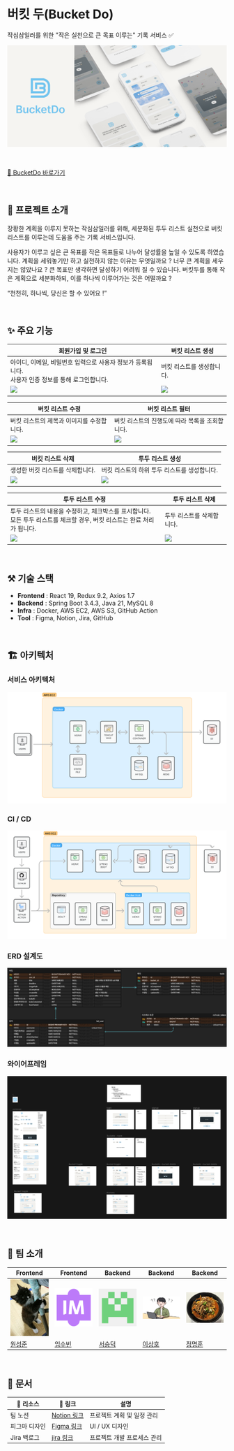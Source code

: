 # 버킷 두(Bucket Do)

작심삼일러를 위한 "작은 실천으로 큰 목표 이루는" 기록 서비스 ✅

![메인 이미지](assets/main.png)

<br />

[🔗 BucketDo 바로가기](https://3.38.150.0.sslip.io/)

<br />

## 📖 프로젝트 소개

장황한 계획을 이루지 못하는 작심삼일러를 위해, 세분화된 투두 리스트 실천으로 버킷 리스트를 이루는데 도움을 주는 기록 서비스입니다.

사용자가 이루고 싶은 큰 목표를 작은 목표들로 나누어 달성률을 높일 수 있도록 하였습니다. 계획을 세워놓기만 하고 실천하지 않는 이유는 무엇일까요 ? 너무 큰 계획을 세우지는 않았나요 ? 큰 목표만 생각하면 달성하기 어려워 질 수 있습니다. 버킷두를 통해 작은 계획으로 세분화하되, 이를 하나씩 이루어가는 것은 어떨까요 ?

“천천히, 하나씩, 당신은 할 수 있어요 !”

<br />


## ✨ 주요 기능

| 회원가입 및 로그인                                                                                                | 버킷 리스트 생성                                                                                                  |
|-----------------------------------------------------------------------------------------------------------|------------------------------------------------------------------------------------------------------------|
| 아이디, 이메일, 비밀번호 입력으로 사용자 정보가 등록됩니다. <br /> 사용자 인증 정보를 통해 로그인합니다.         | 버킷 리스트를 생성합니다.                                                                                             |
| <img src = "https://github.com/user-attachments/assets/b87b774e-c6d2-4299-ad90-ce82d04db03b" width="350"> | <img src = "https://github.com/user-attachments/assets/6aebb13d-a950-46b3-832e-a82812b96a5e" width="350" > |

| 버킷 리스트 수정                   | 버킷 리스트 필터                   |
|-----------------------------|-----------------------------|
| 버킷 리스트의 제목과 이미지를 수정합니다.     | 버킷 리스트의 진행도에 따라 목록을 조회합니다.  |
| <img src = "https://github.com/user-attachments/assets/a4287ed8-7b0d-4eb5-a7c1-b44cb0379bfa" width="350" > | <img src = "https://github.com/user-attachments/assets/1dc97ad3-f750-41c6-9079-d11f83087f83" width="350" > |

| 버킷 리스트 삭제                                | 투두 리스트 생성                                |
|------------------------------------------|------------------------------------------|
| 생성한 버킷 리스트를 삭제합니다. | 버킷 리스트의 하위 투두 리스트를 생성합니다. |
| <img src = "https://github.com/user-attachments/assets/e8237ce2-00c3-4eef-a906-70026fb13a0e" width="350"> | <img src = "https://github.com/user-attachments/assets/5aaef3d9-c557-4b8b-ac72-4e408582c89a" width="350" > |


| 투두 리스트 수정                                   | 투두 리스트 삭제                                                                                                               |
|------------------------------------------|-------------------------------------------------------------------------------------------------------------------------|
| 투두 리스트의 내용을 수정하고, 체크박스를 표시합니다. <br /> 모든 투두 리스트를 체크할 경우, 버킷 리스트는 완료 처리가 됩니다. |   투두 리스트를 삭제합니다.                                  |
| <img src = "https://github.com/user-attachments/assets/f1093f82-d20c-4bf6-98dc-792406f23ed2" width="350" > | <img src = "https://github.com/user-attachments/assets/34e2d8aa-f976-4ab9-b541-e8d762b9042f" width="350" > |

<br />

## ⚒️ 기술 스택

- **Frontend** : React 19, Redux 9.2, Axios 1.7
- **Backend** : Spring Boot 3.4.3, Java 21, MySQL 8
- **Infra** : Docker, AWS EC2, AWS S3, GitHub Action
- **Tool** : Figma, Notion, Jira, GitHub

<br />

## 🏗️ 아키텍처

### 서비스 아키텍처

![서비스 아키텍처](assets/service.png)

### CI / CD

![CI / CD](assets/ci_cd.png)

### ERD 설계도

![ERD 설계도](assets/erd.png)

### 와이어프레임

![와이어프레임](assets/wireframe.png)

<br />

## 👥 팀 소개

| Frontend | Frontend | Backend | Backend | Backend |
| --- | --- | --- | --- | --- |
| <img src="assets/member_sungjoon92.png" alt="원성준" width="150" /> | <img src="assets/member_imdla.png" alt="임수빈" width="150" /> | <img src="assets/member_ssdeok.png" alt="서승덕" width="150" /> | <img src="assets/member_steve0312.jpeg" alt="이상호" width="150" /> | <img src="assets/member_wag192625.jpg" alt="정명훈" width="150" /> |
| [원성준](https://github.com/sungjoon92) | [임수빈](https://github.com/imdla) | [서승덕](https://github.com/ssdeok) | [이상호](https://github.com/steve0312) | [정명훈](https://github.com/wag192625) |



<br />

## 📝 문서

| 📃 리소스 | 🔗 링크 | 설명 |
| --- | --- | --- |
| 팀 노션 | [Notion 링크](https://www.notion.so/BucketDo-19d8cf3b3b228052a204e7b2f8f40099?pvs=21) | 프로젝트 계획 및 일정 관리 |
| 피그마 디자인 | [Figma 링크](https://www.figma.com/design/QM8vJ0pEPeqOPIAi6CDCde/%EB%94%94%EC%9E%90%EC%9D%B8-%EC%84%A4%EA%B3%84?node-id=0-1&t=Pm5B6xXHu8BQp6X8-1) | UI / UX 디자인 |
| Jira 백로그 | [jira 링크](https://bucket-do.atlassian.net/jira/software/projects/BD/boards/1/backlog?epics=visible&atlOrigin=eyJpIjoiOTliMThlZDg1YTUzNDNkMzhhNDk5NWE2MTBhMjg2NzIiLCJwIjoiaiJ9) | 프로젝트 개발 프로세스 관리 |
